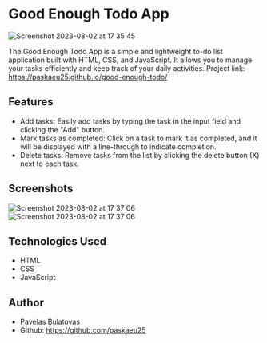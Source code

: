 # Good Enough Todo App


![Screenshot 2023-08-02 at 17 35 45](https://github.com/paskaeu25/good-enough-todo/assets/60621475/b955e5ec-1535-4f36-b385-fce2972a1b3a)


The Good Enough Todo App is a simple and lightweight to-do list application built with HTML, CSS, and JavaScript. It allows you to manage your tasks efficiently and keep track of your daily activities.
Project link: https://paskaeu25.github.io/good-enough-todo/

## Features

- Add tasks: Easily add tasks by typing the task in the input field and clicking the "Add" button.
- Mark tasks as completed: Click on a task to mark it as completed, and it will be displayed with a line-through to indicate completion.
- Delete tasks: Remove tasks from the list by clicking the delete button (X) next to each task.

## Screenshots

![Screenshot 2023-08-02 at 17 37 06](https://github.com/paskaeu25/good-enough-todo/assets/60621475/7847464c-29e0-4a2e-b669-e274fc3e4590)
![Screenshot 2023-08-02 at 17 37 06](https://github.com/paskaeu25/good-enough-todo/assets/60621475/e685f2c5-ec33-4543-86e7-4dc5fe516575)


## Technologies Used

- HTML
- CSS
- JavaScript

## Author

- Pavelas Bulatovas
- Github: https://github.com/paskaeu25
